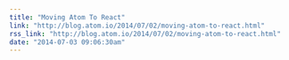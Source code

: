 ```yaml
---
title: "Moving Atom To React"
link: "http://blog.atom.io/2014/07/02/moving-atom-to-react.html"
rss_link: "http://blog.atom.io/2014/07/02/moving-atom-to-react.html"
date: "2014-07-03 09:06:30am"
---
```

